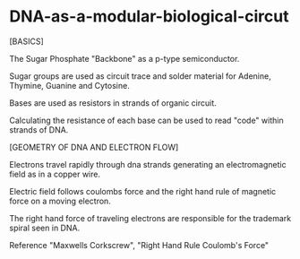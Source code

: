 # DNA-as-a-modular-biological-circut

[BASICS]

The Sugar Phosphate "Backbone" as a p-type semiconductor.

Sugar groups are used as circuit trace and solder material for Adenine, Thymine, Guanine and Cytosine.

Bases are used as resistors in strands of organic circuit.

Calculating the resistance of each base can be used to read "code" within strands of DNA.


[GEOMETRY OF DNA AND ELECTRON FLOW]

Electrons travel rapidly through dna strands generating an electromagnetic field as in a copper wire.

Electric field follows coulombs force and the right hand rule of magnetic force on a moving electron.

The right hand force of traveling electrons are responsible for the trademark spiral seen in DNA.

Reference "Maxwells Corkscrew", "Right Hand Rule Coulomb's Force"
